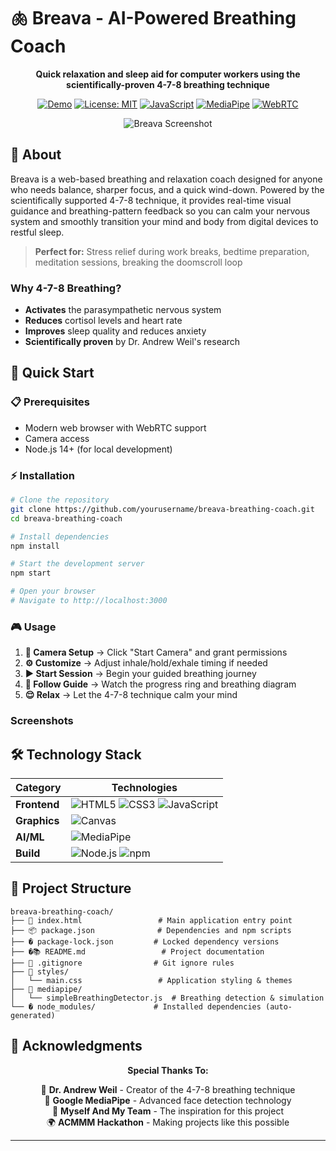 # 🫁 Breava - AI-Powered Breathing Coach

<div align="center">

**Quick relaxation and sleep aid for computer workers using the scientifically-proven 4-7-8 breathing technique**

[![Demo](https://img.shields.io/badge/Status-Live%20Demo-brightgreen)](https://your-demo-url.com)
[![License: MIT](https://img.shields.io/badge/License-MIT-yellow.svg)](https://opensource.org/licenses/MIT)
[![JavaScript](https://img.shields.io/badge/JavaScript-ES6+-F7DF1E?logo=javascript&logoColor=black)](https://developer.mozilla.org/en-US/docs/Web/JavaScript)
[![MediaPipe](https://img.shields.io/badge/MediaPipe-Enabled-00D4AA?logo=google&logoColor=white)](https://mediapipe.dev/)
[![WebRTC](https://img.shields.io/badge/WebRTC-Camera-FF6B6B?logo=webrtc&logoColor=white)](https://webrtc.org/)

![Breava Screenshot](https://i.postimg.cc/0Q30Ns4z/breava-banner-1280x640.png)

</div>

## 🎯 About

Breava is a web-based breathing and relaxation coach designed for anyone who needs balance, sharper focus, and a quick wind-down. Powered by the scientifically supported 4-7-8 technique, it provides real-time visual guidance and breathing-pattern feedback so you can calm your nervous system and smoothly transition your mind and body from digital devices to restful sleep.

> **Perfect for:** Stress relief during work breaks, bedtime preparation, meditation sessions, breaking the doomscroll loop 

### Why 4-7-8 Breathing?
- **Activates** the parasympathetic nervous system
- **Reduces** cortisol levels and heart rate  
- **Improves** sleep quality and reduces anxiety
- **Scientifically proven** by Dr. Andrew Weil's research



## 🚀 Quick Start

### 📋 Prerequisites
- Modern web browser with WebRTC support
- Camera access
- Node.js 14+ (for local development)

### ⚡ Installation

```bash
# Clone the repository
git clone https://github.com/yourusername/breava-breathing-coach.git
cd breava-breathing-coach

# Install dependencies
npm install

# Start the development server
npm start

# Open your browser
# Navigate to http://localhost:3000
```

### 🎮 Usage

1. **🎥 Camera Setup** → Click "Start Camera" and grant permissions
2. **⚙️ Customize** → Adjust inhale/hold/exhale timing if needed  
3. **▶️ Start Session** → Begin your guided breathing journey
4. **🧘 Follow Guide** → Watch the progress ring and breathing diagram
5. **😌 Relax** → Let the 4-7-8 technique calm your mind

###  Screenshots
 


## 🛠️ Technology Stack

<div align="center">

| Category | Technologies |
|----------|-------------|
| **Frontend** | ![HTML5](https://img.shields.io/badge/HTML5-E34F26?style=flat&logo=html5&logoColor=white) ![CSS3](https://img.shields.io/badge/CSS3-1572B6?style=flat&logo=css3&logoColor=white) ![JavaScript](https://img.shields.io/badge/JavaScript-F7DF1E?style=flat&logo=javascript&logoColor=black) |
| **Graphics** | ![Canvas](https://img.shields.io/badge/HTML5_Canvas-E34F26?style=flat&logo=html5&logoColor=white) |
| **AI/ML** | ![MediaPipe](https://img.shields.io/badge/MediaPipe-00D4AA?style=flat&logo=google&logoColor=white) |
| **Build** | ![Node.js](https://img.shields.io/badge/Node.js-339933?style=flat&logo=node.js&logoColor=white) ![npm](https://img.shields.io/badge/npm-CB3837?style=flat&logo=npm&logoColor=white) |

</div>

## 📁 Project Structure

```
breava-breathing-coach/
├── 📄 index.html                 # Main application entry point
├── 📦 package.json              # Dependencies and npm scripts
├── � package-lock.json         # Locked dependency versions
├── �📚 README.md                 # Project documentation
├── 🚫 .gitignore                # Git ignore rules
├── 🎨 styles/
│   └── main.css                 # Application styling & themes
├── 🤖 mediapipe/
│   └── simpleBreathingDetector.js  # Breathing detection & simulation
└── � node_modules/             # Installed dependencies (auto-generated)
```

## 🙏 Acknowledgments

<div align="center">

**Special Thanks To:**

🧘 **Dr. Andrew Weil** - Creator of the 4-7-8 breathing technique  
🤖 **Google MediaPipe** - Advanced face detection technology  
💼 **Myself And My Team** - The inspiration for this project  
🌍 **ACMMM Hackathon** - Making projects like this possible

</div>

---